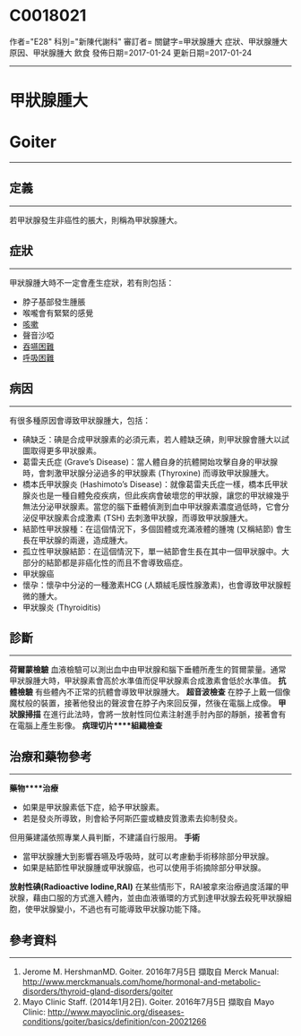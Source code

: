 # C0018021
作者="E28"
科別="新陳代謝科"
審訂者=
關鍵字=甲狀腺腫大 症狀、甲狀腺腫大 原因、甲狀腺腫大 飲食
發佈日期=2017-01-24
更新日期=2017-01-24

----------
# 甲狀腺腫大
# Goiter
----------
## 定義
----------

若甲狀腺發生非癌性的脹大，則稱為甲狀腺腫大。

## 症狀
----------

甲狀腺腫大時不一定會產生症狀，若有則包括：

- 脖子基部發生腫脹
- 喉嚨會有緊緊的感覺
- [咳嗽](C0010200)
- 聲音沙啞
- [吞嚥困難](C0011168)
- [呼吸困難](C0013404)
## 病因
----------

有很多種原因會導致甲狀腺腫大，包括：

- 碘缺乏：碘是合成甲狀腺素的必須元素，若人體缺乏碘，則甲狀腺會腫大以試圖取得更多甲狀腺素。
- 葛雷夫氏症 (Grave’s Disease)：當人體自身的抗體開始攻擊自身的甲狀腺時，會刺激甲狀腺分泌過多的甲狀腺素 (Thyroxine) 而導致甲狀腺腫大。
- 橋本氏甲狀腺炎 (Hashimoto’s Disease)：就像葛雷夫氏症一樣，橋本氏甲狀腺炎也是一種自體免疫疾病，但此疾病會破壞您的甲狀腺，讓您的甲狀線幾乎無法分泌甲狀腺素。當您的腦下垂體偵測到血中甲狀腺素濃度過低時，它會分泌促甲狀腺素合成激素 (TSH) 去刺激甲狀腺，而導致甲狀腺腫大。
- 結節性甲狀腺種：在這個情況下，多個固體或充滿液體的腫塊 (又稱結節) 會生長在甲狀腺的兩邊，造成腫大。
- 孤立性甲狀腺結節：在這個情況下，單一結節會生長在其中一個甲狀腺中。大部分的結節都是非癌化性的而且不會導致癌症。
- 甲狀腺癌
- 懷孕：懷孕中分泌的一種激素HCG (人類絨毛膜性腺激素)，也會導致甲狀腺輕微的腫大。
- 甲狀腺炎 (Thyroiditis)
## 診斷
----------

**荷爾蒙檢驗**
血液檢驗可以測出血中由甲狀腺和腦下垂體所產生的賀爾蒙量。通常甲狀腺腫大時，甲狀腺素會高於水準值而促甲狀腺素合成激素會低於水準值。
**抗體檢驗**
有些體內不正常的抗體會導致甲狀腺腫大。
**超音波檢查**
在脖子上戴一個像魔杖般的裝置，接著他發出的聲波會在脖子內來回反彈，然後在電腦上成像。
**甲狀腺掃描**
在進行此法時，會將一放射性同位素注射進手肘內部的靜脈，接著會有在電腦上產生影像。
**病理切片****組織檢查**

## 治療和藥物參考
----------

**藥物****治療**

- 如果是甲狀腺素低下症，給予甲狀腺素。
- 若是發炎所導致，則會給予阿斯匹靈或糖皮質激素去抑制發炎。

但用藥建議依照專業人員判斷，不建議自行服用。
**手術**

- 當甲狀腺腫大到影響吞嚥及呼吸時，就可以考慮動手術移除部分甲狀腺。
- 如果是結節性甲狀腺腫或甲狀腺癌，也可以使用手術摘除部分甲狀腺。

**放射性碘(Radioactive Iodine,RAI)**
在某些情形下，RAI被拿來治療過度活躍的甲狀腺，藉由口服的方式進入體內，並由血液循環的方式到達甲狀腺去殺死甲狀腺細胞，使甲狀腺變小，不過也有可能導致甲狀腺功能下降。

## 參考資料
----------
1. Jerome M. HershmanMD. Goiter. 2016年7月5日 擷取自 Merck Manual: http://www.merckmanuals.com/home/hormonal-and-metabolic-disorders/thyroid-gland-disorders/goiter
2. Mayo Clinic Staff. (2014年1月2日). Goiter. 2016年7月5日 擷取自 Mayo Clinic: http://www.mayoclinic.org/diseases-conditions/goiter/basics/definition/con-20021266


